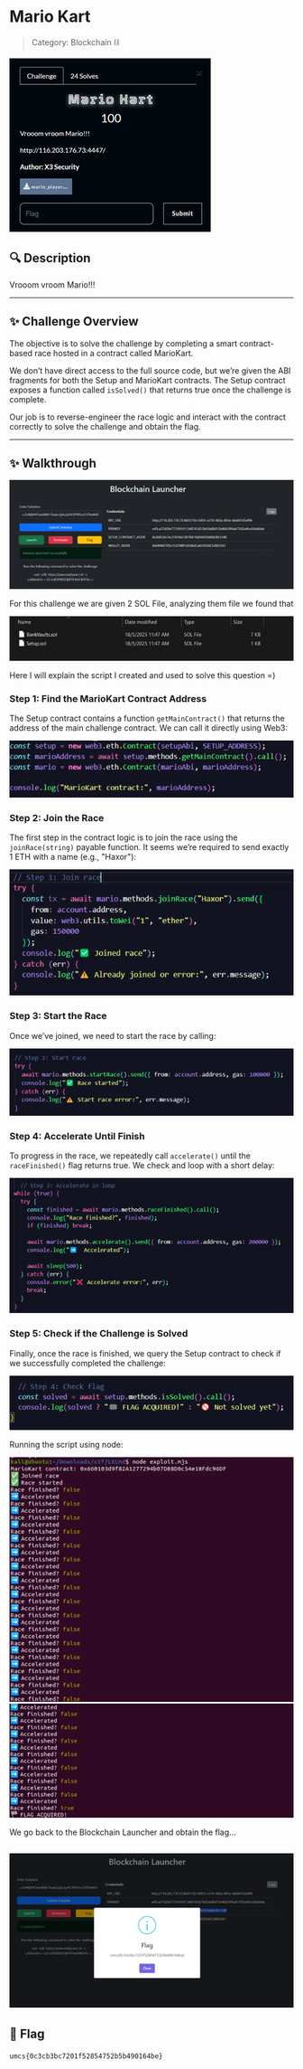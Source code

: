 # Mario Kart

> Category: Blockchain ⛓️

![img](question.png)

## 🔍 Description
Vrooom vroom Mario!!!

---

## ✨ Challenge Overview
The objective is to solve the challenge by completing a smart contract-based race hosted in 
a contract called MarioKart.  

We don’t have direct access to the full source code, but we’re given the ABI fragments for 
both the Setup and MarioKart contracts. The Setup contract exposes a function called 
`isSolved()` that returns true once the challenge is complete.  

Our job is to reverse-engineer the race logic and interact with the contract correctly to solve 
the challenge and obtain the flag.  

---

## ✨ Walkthrough

![img](Picture1.png)

For this challenge we are given 2 SOL File, analyzing them file we found that  

![img](Picture2.png)

Here I will explain the script I created and used to solve this question =)  

### Step 1: Find the MarioKart Contract Address
The Setup contract contains a function `getMainContract()` that returns the address of the 
main challenge contract. We can call it directly using Web3:

![img](Picture3.png)

### Step 2: Join the Race
The first step in the contract logic is to join the race using the `joinRace(string)` payable 
function. It seems we’re required to send exactly 1 ETH with a name (e.g., "Haxor"):

![img](Picture4.png)

### Step 3: Start the Race
Once we’ve joined, we need to start the race by calling:

![img](Picture5.png)

### Step 4: Accelerate Until Finish
To progress in the race, we repeatedly call `accelerate()` until the `raceFinished()` flag returns 
true. We check and loop with a short delay:

![img](Picture6.png)

### Step 5: Check if the Challenge is Solved
Finally, once the race is finished, we query the Setup contract to check if we successfully 
completed the challenge:

![img](Picture7.png)

Running the script using node:

![img](Picture8.png)
![img](Picture9.png)

We go back to the Blockchain Launcher and obtain the flag…    

![img](Picture10.png)
---

## 🚩 Flag
```
umcs{0c3cb3bc7201f52854752b5b490164be}
```
